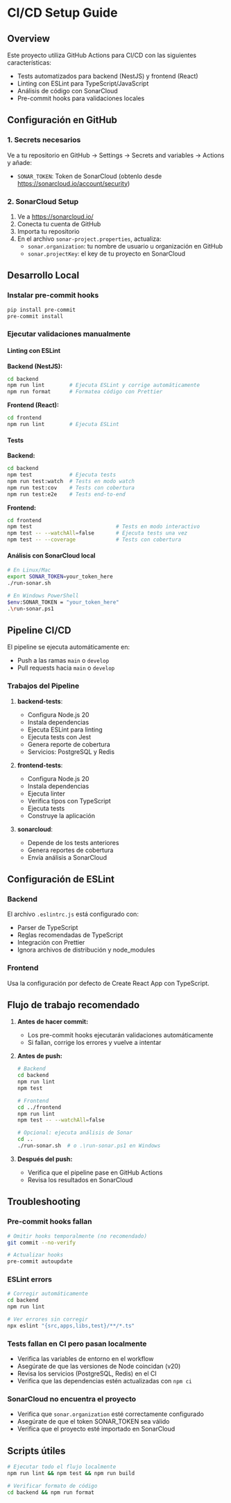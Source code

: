 # CI/CD Setup Guide

## Overview
Este proyecto utiliza GitHub Actions para CI/CD con las siguientes características:
- Tests automatizados para backend (NestJS) y frontend (React)
- Linting con ESLint para TypeScript/JavaScript
- Análisis de código con SonarCloud
- Pre-commit hooks para validaciones locales

## Configuración en GitHub

### 1. Secrets necesarios
Ve a tu repositorio en GitHub → Settings → Secrets and variables → Actions y añade:

- `SONAR_TOKEN`: Token de SonarCloud (obtenlo desde https://sonarcloud.io/account/security)

### 2. SonarCloud Setup
1. Ve a https://sonarcloud.io/
2. Conecta tu cuenta de GitHub
3. Importa tu repositorio
4. En el archivo `sonar-project.properties`, actualiza:
   - `sonar.organization`: tu nombre de usuario u organización en GitHub
   - `sonar.projectKey`: el key de tu proyecto en SonarCloud

## Desarrollo Local

### Instalar pre-commit hooks
```bash
pip install pre-commit
pre-commit install
```

### Ejecutar validaciones manualmente

#### Linting con ESLint

**Backend (NestJS):**
```bash
cd backend
npm run lint        # Ejecuta ESLint y corrige automáticamente
npm run format      # Formatea código con Prettier
```

**Frontend (React):**
```bash
cd frontend
npm run lint        # Ejecuta ESLint
```

#### Tests

**Backend:**
```bash
cd backend
npm test            # Ejecuta tests
npm run test:watch  # Tests en modo watch
npm run test:cov    # Tests con cobertura
npm run test:e2e    # Tests end-to-end
```

**Frontend:**
```bash
cd frontend
npm test                           # Tests en modo interactivo
npm test -- --watchAll=false       # Ejecuta tests una vez
npm test -- --coverage             # Tests con cobertura
```

#### Análisis con SonarCloud local
```bash
# En Linux/Mac
export SONAR_TOKEN=your_token_here
./run-sonar.sh

# En Windows PowerShell
$env:SONAR_TOKEN = "your_token_here"
.\run-sonar.ps1
```

## Pipeline CI/CD

El pipeline se ejecuta automáticamente en:
- Push a las ramas `main` o `develop`
- Pull requests hacia `main` o `develop`

### Trabajos del Pipeline

1. **backend-tests**: 
   - Configura Node.js 20
   - Instala dependencias
   - Ejecuta ESLint para linting
   - Ejecuta tests con Jest
   - Genera reporte de cobertura
   - Servicios: PostgreSQL y Redis

2. **frontend-tests**:
   - Configura Node.js 20
   - Instala dependencias
   - Ejecuta linter
   - Verifica tipos con TypeScript
   - Ejecuta tests
   - Construye la aplicación

3. **sonarcloud**:
   - Depende de los tests anteriores
   - Genera reportes de cobertura
   - Envía análisis a SonarCloud

## Configuración de ESLint

### Backend
El archivo `.eslintrc.js` está configurado con:
- Parser de TypeScript
- Reglas recomendadas de TypeScript
- Integración con Prettier
- Ignora archivos de distribución y node_modules

### Frontend
Usa la configuración por defecto de Create React App con TypeScript.

## Flujo de trabajo recomendado

1. **Antes de hacer commit:**
   - Los pre-commit hooks ejecutarán validaciones automáticamente
   - Si fallan, corrige los errores y vuelve a intentar

2. **Antes de push:**
   ```bash
   # Backend
   cd backend
   npm run lint
   npm test
   
   # Frontend
   cd ../frontend
   npm run lint
   npm test -- --watchAll=false
   
   # Opcional: ejecuta análisis de Sonar
   cd ..
   ./run-sonar.sh  # o .\run-sonar.ps1 en Windows
   ```

3. **Después del push:**
   - Verifica que el pipeline pase en GitHub Actions
   - Revisa los resultados en SonarCloud

## Troubleshooting

### Pre-commit hooks fallan
```bash
# Omitir hooks temporalmente (no recomendado)
git commit --no-verify

# Actualizar hooks
pre-commit autoupdate
```

### ESLint errors
```bash
# Corregir automáticamente
cd backend
npm run lint

# Ver errores sin corregir
npx eslint "{src,apps,libs,test}/**/*.ts"
```

### Tests fallan en CI pero pasan localmente
- Verifica las variables de entorno en el workflow
- Asegúrate de que las versiones de Node coincidan (v20)
- Revisa los servicios (PostgreSQL, Redis) en el CI
- Verifica que las dependencias estén actualizadas con `npm ci`

### SonarCloud no encuentra el proyecto
- Verifica que `sonar.organization` esté correctamente configurado
- Asegúrate de que el token SONAR_TOKEN sea válido
- Verifica que el proyecto esté importado en SonarCloud

## Scripts útiles

```bash
# Ejecutar todo el flujo localmente
npm run lint && npm test && npm run build

# Verificar formato de código
cd backend && npm run format
```